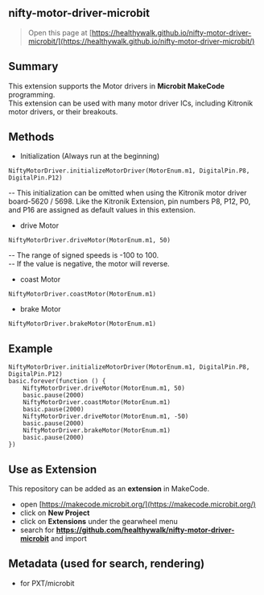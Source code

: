 ## nifty-motor-driver-microbit

> Open this page at [https://healthywalk.github.io/nifty-motor-driver-microbit/](https://healthywalk.github.io/nifty-motor-driver-microbit/)

## Summary
This extension supports the Motor drivers in __Microbit MakeCode__ programming.  
This extension can be used with many motor driver ICs, including Kitronik motor drivers, or their breakouts.

## Methods
* Initialization    (Always run at the beginning)
```
NiftyMotorDriver.initializeMotorDriver(MotorEnum.m1, DigitalPin.P8, DigitalPin.P12)
```
-- This initialization can be omitted when using the Kitronik motor driver board-5620 / 5698. Like the Kitronik Extension, pin numbers P8, P12, P0, and P16 are assigned as default values in this extension.  

* drive Motor
```
NiftyMotorDriver.driveMotor(MotorEnum.m1, 50)
```
-- The range of signed speeds is -100 to 100.  
-- If the value is negative, the motor will reverse.

* coast Motor
```
NiftyMotorDriver.coastMotor(MotorEnum.m1)
```


* brake Motor
```
NiftyMotorDriver.brakeMotor(MotorEnum.m1)
```

## Example
```blocks
NiftyMotorDriver.initializeMotorDriver(MotorEnum.m1, DigitalPin.P8, DigitalPin.P12)
basic.forever(function () {
    NiftyMotorDriver.driveMotor(MotorEnum.m1, 50)
    basic.pause(2000)
    NiftyMotorDriver.coastMotor(MotorEnum.m1)
    basic.pause(2000)
    NiftyMotorDriver.driveMotor(MotorEnum.m1, -50)
    basic.pause(2000)
    NiftyMotorDriver.brakeMotor(MotorEnum.m1)
    basic.pause(2000)
})
```

## Use as Extension

This repository can be added as an **extension** in MakeCode.

* open [https://makecode.microbit.org/](https://makecode.microbit.org/)
* click on **New Project**
* click on **Extensions** under the gearwheel menu
* search for **https://github.com/healthywalk/nifty-motor-driver-microbit** and import

## Metadata (used for search, rendering)

* for PXT/microbit
<script src="https://makecode.com/gh-pages-embed.js"></script><script>makeCodeRender("{{ site.makecode.home_url }}", "{{ site.github.owner_name }}/{{ site.github.repository_name }}");</script>
